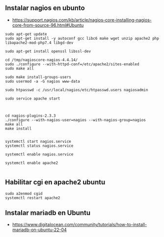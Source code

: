 
## Instalar nagios en ubunto

- https://support.nagios.com/kb/article/nagios-core-installing-nagios-core-from-source-96.html#Ubuntu
```
sudo apt-get update  
sudo apt-get install -y autoconf gcc libc6 make wget unzip apache2 php libapache2-mod-php7.4 libgd-dev

sudo apt-get install openssl libssl-dev
```

```
cd /tmp/nagioscore-nagios-4.4.14/  
sudo ./configure --with-httpd-conf=/etc/apache2/sites-enabled  
sudo make all

sudo make install-groups-users
sudo usermod -a -G nagios www-data

sudo htpasswd -c /usr/local/nagios/etc/htpasswd.users nagiosadmin

sudo service apache start



cd nagios-plugins-2.3.3
./configure --with-nagios-user=nagios --with-nagios-group=nagios
make all
make install


systemctl start nagios.service
systemctl status nagios.service

systemctl enable nagios.service

systemctl enable apache2
 

```

## Habilitar cgi en apache2 ubuntu
```
sudo a2enmod cgid 
systemctl restart apache2
```


## Instalar mariadb en Ubuntu

- https://www.digitalocean.com/community/tutorials/how-to-install-mariadb-on-ubuntu-22-04
